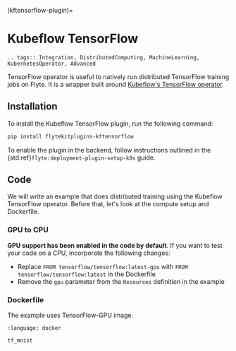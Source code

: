 (kftensorflow-plugin)=

# Kubeflow TensorFlow

```{eval-rst}
.. tags:: Integration, DistributedComputing, MachineLearning, KubernetesOperator, Advanced
```

TensorFlow operator is useful to natively run distributed TensorFlow training jobs on Flyte.
It is a wrapper built around [Kubeflow's TensorFlow operator](https://www.kubeflow.org/docs/components/training/tftraining/).

## Installation

To install the Kubeflow TensorFlow plugin, run the following command:

```bash
pip install flytekitplugins-kftensorflow
```

To enable the plugin in the backend, follow instructions outlined in the {std:ref}`flyte:deployment-plugin-setup-k8s` guide.

## Code

We will write an example that does distributed training using the Kubeflow TensorFlow operator.
Before that, let's look at the compute setup and Dockerfile.

### GPU to CPU

**GPU support has been enabled in the code by default**. If you want to test your code on a CPU, incorporate the following changes:

- Replace `FROM tensorflow/tensorflow:latest-gpu` with `FROM tensorflow/tensorflow:latest` in the Dockerfile
- Remove the `gpu` parameter from the `Resources` definition in the example

### Dockerfile

The example uses TensorFlow-GPU image.

```{literalinclude} ../../../examples/kftensorflow/Dockerfile
:language: docker
```

```{auto-examples-toc}
tf_mnist
```
